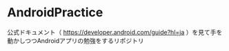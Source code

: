# AndroidPractice
公式ドキュメント（ https://developer.android.com/guide?hl=ja ）を見て手を動かしつつAndroidアプリの勉強をするリポジトリ
